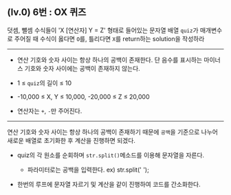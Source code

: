 ## (lv.0) 6번 : OX 퀴즈
덧셈, 뺄셈 수식들이 'X [연산자] Y = Z' 형태로 들어있는 문자열 배열 `quiz`가 매개변수로 주어질 때 수식이 옳다면 `O`를, 틀리다면 `X`를 return하는 solution을 작성하라

***

* 연산 기호와 숫자 사이는 항상 하나의 공백이 존재한다. 단 음수를 표시하는 마이너스 기호와 숫자 사이에는 공백이 존재하지 않는다.

* 1 ≤ `quiz`의 길이 ≤ 10

* -10,000 ≤ X, Y ≤ 10,000, -20,000 ≤ Z ≤ 20,000

* 연산자는 `+`, `-`만 주어진다.

***

연산 기호와 숫자 사이는 항상 하나의 공백이 존재하기 때문에 `공백`을 기준으로 나누어 새로운 배열로 초기화한 후 계산을 진행하면 되겠다. 

* quiz의 각 원소를 순회하며 `str.split()`메소드를 이용해 문자열을 자른다.
    - 파라미터로는 공백을 입력한다. ex) str.split(' ');

* 한번의 루프에 문자열 자르기 및 계산을 같이 진행하여 코드를 간소화한다.